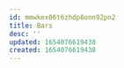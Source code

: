 ```yaml
---
id: mmwkex06t6zhdp8onn92pn2
title: Bars
desc: ''
updated: 1654076619438
created: 1654076619438
---
```


